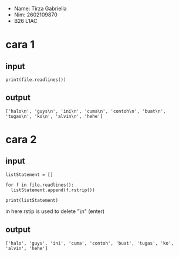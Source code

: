 * Name: Tirza Gabriella
* Nim: 2602109870
* B26 L1AC


# cara 1
## input
```
print(file.readlines())
```

## output
```
['halo\n', 'guys\n', 'ini\n', 'cuma\n', 'contoh\n', 'buat\n', 'tugas\n', 'ko\n', 'alvin\n', 'hehe']
```

# cara 2
## input
```
listStatement = []

for f in file.readlines():
  listStatement.append(f.rstrip())

print(listStatement)
```
in here rstip is used to delete "\n" (enter)

## output
```
['halo', 'guys', 'ini', 'cuma', 'contoh', 'buat', 'tugas', 'ko', 'alvin', 'hehe']
```
